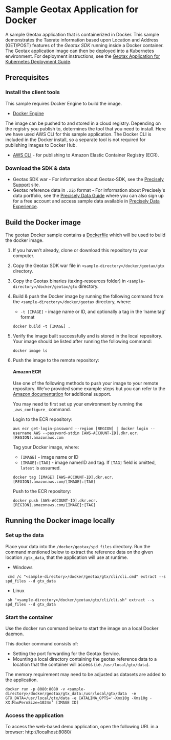 # Sample Geotax Application for Docker

A sample Geotax application that is containerized in Docker. This sample demonstrates the Taxrate information based upon Location and Address (GET/POST) features of the *Geotax SDK* running inside a Docker container. The Geotax application image can then be deployed into a Kubernetes environment. For deployment instructions, see the [Geotax Application for Kubernetes Deployment Guide](../../k8s/README.md).    

## Prerequisites
### Install the client tools 
This sample requires Docker Engine to build the image. 
   * [Docker Engine](https://docs.docker.com/engine/install/)

The image can be pushed to and stored in a cloud registry. Depending on the registry you publish to, determines the tool that you need to install. Here we have used AWS CLI for this sample application. The Docker CLI is included in the Docker install, so a separate tool is not required for publishing images to Docker Hub.
   * [AWS CLI](https://docs.aws.amazon.com/cli/latest/userguide/cli-chap-install.html) - for publishing to Amazon Elastic Container Registry (ECR).
 
 ### Download the SDK & data
   * Geotax SDK war - For information about Geotax-SDK, see the [Precisely Support](https://support.precisely.com/) site.
   * Geotax reference data in `.zip` format -  For information about Precisely's data portfolio, see the [Precisely Data Guide](https://dataguide.precisely.com/) where you can also sign up for a free account and access sample data available in [Precisely Data Experience](https://data.precisely.com/). 

## Build the Docker image
The geotax Docker sample contains a [Dockerfile](Dockerfile) which will be used to build the docker image.

1. If you haven't already, clone or download this repository to your computer. 
2. Copy the Geotax SDK war file in `<sample-directory>/docker/geotax/gtx` directory.
3. Copy the Geotax binaries (taxing-resources folder) in `<sample-directory>/docker/geotax/gtx` directory.
4. Build & push the Docker image by running the following command from the `<sample-directory>/docker/geotax` directory, where: 
   - `-t [IMAGE]` - image name or ID, and optionally a tag in the ‘name:tag’ format
	  
   ```
   docker build -t [IMAGE] .
   ```
5. Verify the image built successfully and is stored in the local repository. Your image should be listed after running the following command:
   ```
   docker image ls
   ```
6. Push the image to the remote repository:
       
   #### Amazon ECR
   Use one of the following methods to push your image to your remote repository. We’ve provided some example steps but you can refer to the [Amazon documentation](https://docs.aws.amazon.com/AmazonECR/latest/userguide/docker-push-ecr-image.html) for additional support.

   You may need to first set up your environment by running the `_aws_configure_` command.

    Login to the ECR repository:
	   
   ```
   aws ecr get-login-password --region [REGION] | docker login --username AWS --password-stdin [AWS-ACCOUNT-ID].dkr.ecr.[REGION].amazonaws.com
   ```
   Tag your Docker image, where:
   - `[IMAGE]` - image name or ID
   - `[IMAGE]:[TAG]` - image name/ID and tag. If `[TAG]` field is omitted, `latest` is assumed.

   ```
   docker tag [IMAGE] [AWS-ACCOUNT-ID].dkr.ecr.[REGION].amazonaws.com/[IMAGE]:[TAG]
   ```
   Push to the ECR repository:
   ```
   docker push [AWS-ACCOUNT-ID].dkr.ecr.[REGION].amazonaws.com/[IMAGE]:[TAG]
   ```

## Running the Docker image locally     
### Set up the data
Place your data into the `/docker/geotax/spd_files` directory. Run the command mentioned below to extract the reference data on the given location `/gtx_data`, that the application will use at runtime.

   - Windows
   
   ```
    cmd /c "<sample-directory>/docker/geotax/gtx/cli/cli.cmd" extract --s spd_files --d gtx_data
   ```

   - Linux
   
   ```
    sh "<sample-directory>/docker/geotax/gtx/cli/cli.sh" extract --s spd_files --d gtx_data
   ```
### Start the container
Use the docker run command below to start the image on a local Docker daemon.  

This docker command consists of:
* Setting the port forwarding for the Geotax Service.
* Mounting a local directory containing the geotax reference data to a location that the container will access (i.e. `/usr/local/gtx/data`).

The memory requirement may need to be adjusted as datasets are added to the application. 

```
docker run -p 8080:8080 -v <sample-directory>/docker/geotax/gtx_data:/usr/local/gtx/data  -e GTX_DATA=/usr/local/gtx/data -e CATALINA_OPTS='-Xmx10g -Xms10g -XX:MaxPermSize=1024m' [IMAGE ID]
```
### Access the application
 To access the web-based demo application, open the following URL in a browser: 
   http://localhost:8080/

